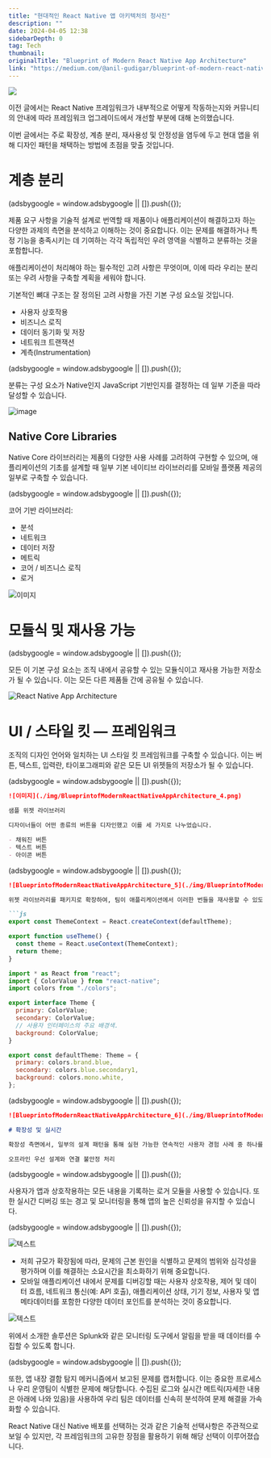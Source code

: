 ```yaml
---
title: "현대적인 React Native 앱 아키텍처의 청사진"
description: ""
date: 2024-04-05 12:38
sidebarDepth: 0
tag: Tech
thumbnail: 
originalTitle: "Blueprint of Modern React Native App Architecture"
link: "https://medium.com/@anil-gudigar/blueprint-of-modern-react-native-app-architecture-ba432deffdde"
---
```



<img src="./img/BlueprintofModernReactNativeAppArchitecture_0.png" />

이전 글에서는 React Native 프레임워크가 내부적으로 어떻게 작동하는지와 커뮤니티의 안내에 따라 프레임워크 업그레이드에서 개선할 부분에 대해 논의했습니다.

이번 글에서는 주로 확장성, 계층 분리, 재사용성 및 안정성을 염두에 두고 현대 앱을 위해 디자인 패턴을 채택하는 방법에 초점을 맞출 것입니다.

# 계층 분리

<!-- ui-log 수평형 -->
<ins class="adsbygoogle"
  style="display:block"
  data-ad-client="ca-pub-4877378276818686"
  data-ad-slot="9743150776"
  data-ad-format="auto"
  data-full-width-responsive="true"></ins>
<component is="script">
(adsbygoogle = window.adsbygoogle || []).push({});
</component>

제품 요구 사항을 기술적 설계로 번역할 때 제품이나 애플리케이션이 해결하고자 하는 다양한 과제의 측면을 분석하고 이해하는 것이 중요합니다. 이는 문제를 해결하거나 특정 기능을 충족시키는 데 기여하는 각각 독립적인 우려 영역을 식별하고 분류하는 것을 포함합니다.

애플리케이션이 처리해야 하는 필수적인 고려 사항은 무엇이며, 이에 따라 우리는 분리 또는 우려 사항을 구축할 계획을 세워야 합니다.

기본적인 뼈대 구조는 잘 정의된 고려 사항을 가진 기본 구성 요소일 것입니다.

- 사용자 상호작용
- 비즈니스 로직
- 데이터 동기화 및 저장
- 네트워크 트랜잭션
- 계측(Instrumentation)

<!-- ui-log 수평형 -->
<ins class="adsbygoogle"
  style="display:block"
  data-ad-client="ca-pub-4877378276818686"
  data-ad-slot="9743150776"
  data-ad-format="auto"
  data-full-width-responsive="true"></ins>
<component is="script">
(adsbygoogle = window.adsbygoogle || []).push({});
</component>

분류는 구성 요소가 Native인지 JavaScript 기반인지를 결정하는 데 일부 기준을 따라 달성할 수 있습니다.

![image](./img/BlueprintofModernReactNativeAppArchitecture_1.png)

## Native Core Libraries

Native Core 라이브러리는 제품의 다양한 사용 사례를 고려하여 구현할 수 있으며, 애플리케이션의 기초를 설계할 때 일부 기본 네이티브 라이브러리를 모바일 플랫폼 제공의 일부로 구축할 수 있습니다.

<!-- ui-log 수평형 -->
<ins class="adsbygoogle"
  style="display:block"
  data-ad-client="ca-pub-4877378276818686"
  data-ad-slot="9743150776"
  data-ad-format="auto"
  data-full-width-responsive="true"></ins>
<component is="script">
(adsbygoogle = window.adsbygoogle || []).push({});
</component>

코어 기반 라이브러리:

- 분석
- 네트워크
- 데이터 저장
- 메트릭
- 코어 / 비즈니스 로직
- 로거

![이미지](./img/BlueprintofModernReactNativeAppArchitecture_2.png)

# 모듈식 및 재사용 가능

<!-- ui-log 수평형 -->
<ins class="adsbygoogle"
  style="display:block"
  data-ad-client="ca-pub-4877378276818686"
  data-ad-slot="9743150776"
  data-ad-format="auto"
  data-full-width-responsive="true"></ins>
<component is="script">
(adsbygoogle = window.adsbygoogle || []).push({});
</component>

모든 이 기본 구성 요소는 조직 내에서 공유할 수 있는 모듈식이고 재사용 가능한 저장소가 될 수 있습니다. 이는 모든 다른 제품들 간에 공유될 수 있습니다.

![React Native App Architecture](./img/BlueprintofModernReactNativeAppArchitecture_3.png)

# UI / 스타일 킷 — 프레임워크

조직의 디자인 언어와 일치하는 UI 스타일 킷 프레임워크를 구축할 수 있습니다. 이는 버튼, 텍스트, 입력란, 타이포그래피와 같은 모든 UI 위젯들의 저장소가 될 수 있습니다.

<!-- ui-log 수평형 -->
<ins class="adsbygoogle"
  style="display:block"
  data-ad-client="ca-pub-4877378276818686"
  data-ad-slot="9743150776"
  data-ad-format="auto"
  data-full-width-responsive="true"></ins>
<component is="script">
(adsbygoogle = window.adsbygoogle || []).push({});
</component>

```markdown
![이미지](./img/BlueprintofModernReactNativeAppArchitecture_4.png)

샘플 위젯 라이브러리

디자이너들이 어떤 종류의 버튼을 디자인했고 이를 세 가지로 나누었습니다.

- 채워진 버튼
- 텍스트 버튼
- 아이콘 버튼
```

<!-- ui-log 수평형 -->
<ins class="adsbygoogle"
  style="display:block"
  data-ad-client="ca-pub-4877378276818686"
  data-ad-slot="9743150776"
  data-ad-format="auto"
  data-full-width-responsive="true"></ins>
<component is="script">
(adsbygoogle = window.adsbygoogle || []).push({});
</component>

```markdown
![BlueprintofModernReactNativeAppArchitecture_5](./img/BlueprintofModernReactNativeAppArchitecture_5.png)

위젯 라이브러리를 패키지로 확장하여, 팀이 애플리케이션에서 이러한 번들을 재사용할 수 있도록 도와줄 수 있습니다.

```js
export const ThemeContext = React.createContext(defaultTheme);

export function useTheme() {
  const theme = React.useContext(ThemeContext);
  return theme;
}
```

```js
import * as React from "react";
import { ColorValue } from "react-native";
import colors from "./colors";

export interface Theme {
  primary: ColorValue;
  secondary: ColorValue;
  // 사용자 인터페이스의 주요 배경색.
  background: ColorValue;
}

export const defaultTheme: Theme = {
  primary: colors.brand.blue,
  secondary: colors.blue.secondary1,
  background: colors.mono.white,
};
```

<!-- ui-log 수평형 -->
<ins class="adsbygoogle"
  style="display:block"
  data-ad-client="ca-pub-4877378276818686"
  data-ad-slot="9743150776"
  data-ad-format="auto"
  data-full-width-responsive="true"></ins>
<component is="script">
(adsbygoogle = window.adsbygoogle || []).push({});
</component>

```markdown
![BlueprintofModernReactNativeAppArchitecture_6](./img/BlueprintofModernReactNativeAppArchitecture_6.png)

# 확장성 및 실시간

확장성 측면에서, 일부의 설계 패턴을 통해 실현 가능한 연속적인 사용자 경험 사례 중 하나를 살펴볼 수 있습니다.

오프라인 우선 설계와 연결 불안정 처리
```

<!-- ui-log 수평형 -->
<ins class="adsbygoogle"
  style="display:block"
  data-ad-client="ca-pub-4877378276818686"
  data-ad-slot="9743150776"
  data-ad-format="auto"
  data-full-width-responsive="true"></ins>
<component is="script">
(adsbygoogle = window.adsbygoogle || []).push({});
</component>

사용자가 앱과 상호작용하는 모든 내용을 기록하는 로거 모듈을 사용할 수 있습니다. 또한 실시간 디버깅 또는 경고 및 모니터링을 통해 앱의 높은 신뢰성을 유지할 수 있습니다.

<!-- ui-log 수평형 -->
<ins class="adsbygoogle"
  style="display:block"
  data-ad-client="ca-pub-4877378276818686"
  data-ad-slot="9743150776"
  data-ad-format="auto"
  data-full-width-responsive="true"></ins>
<component is="script">
(adsbygoogle = window.adsbygoogle || []).push({});
</component>

![텍스트](./img/BlueprintofModernReactNativeAppArchitecture_8.png)

- 저희 규모가 확장됨에 따라, 문제의 근본 원인을 식별하고 문제의 범위와 심각성을 평가하며 이를 해결하는 소요시간을 최소화하기 위해 중요합니다.
- 모바일 애플리케이션 내에서 문제를 디버깅할 때는 사용자 상호작용, 제어 및 데이터 흐름, 네트워크 통신(예: API 호출), 애플리케이션 상태, 기기 정보, 사용자 및 앱 메타데이터를 포함한 다양한 데이터 포인트를 분석하는 것이 중요합니다.

![텍스트](./img/BlueprintofModernReactNativeAppArchitecture_9.png)

위에서 소개한 솔루션은 Splunk와 같은 모니터링 도구에서 알림을 받을 때 데이터를 수집할 수 있도록 합니다.

<!-- ui-log 수평형 -->
<ins class="adsbygoogle"
  style="display:block"
  data-ad-client="ca-pub-4877378276818686"
  data-ad-slot="9743150776"
  data-ad-format="auto"
  data-full-width-responsive="true"></ins>
<component is="script">
(adsbygoogle = window.adsbygoogle || []).push({});
</component>

또한, 앱 내장 결함 탐지 메커니즘에서 보고된 문제를 캡처합니다. 이는 중요한 프로세스나 우리 운영팀이 식별한 문제에 해당합니다. 수집된 로그와 실시간 메트릭(자세한 내용은 아래에 나와 있음)을 사용하여 우리 팀은 데이터를 신속히 분석하여 문제 해결을 가속화할 수 있습니다.

React Native 대신 Native 배포를 선택하는 것과 같은 기술적 선택사항은 주관적으로 보일 수 있지만, 각 프레임워크의 고유한 장점을 활용하기 위해 해당 선택이 이루어졌습니다.